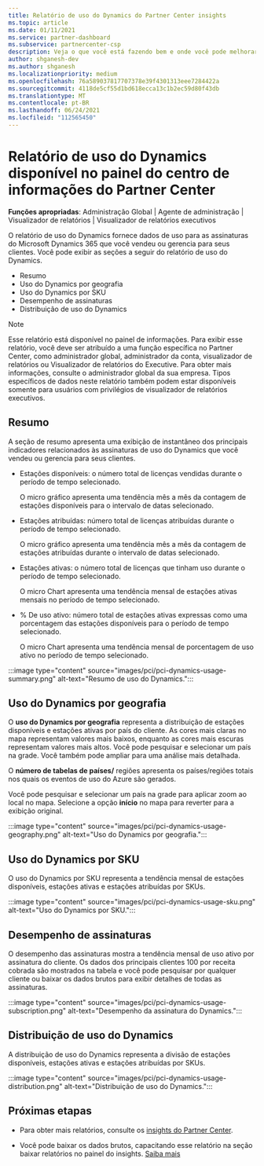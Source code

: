 ```yaml
---
title: Relatório de uso do Dynamics do Partner Center insights
ms.topic: article
ms.date: 01/11/2021
ms.service: partner-dashboard
ms.subservice: partnercenter-csp
description: Veja o que você está fazendo bem e onde você pode melhorar a respeito do uso de assinaturas do Dynamics que você vende ou gerencia para seus clientes.
author: shganesh-dev
ms.author: shganesh
ms.localizationpriority: medium
ms.openlocfilehash: 76a589037817707378e39f4301313eee7284422a
ms.sourcegitcommit: 4118de5cf55d1bd618ecca13c1b2ec59d80f43db
ms.translationtype: MT
ms.contentlocale: pt-BR
ms.lasthandoff: 06/24/2021
ms.locfileid: "112565450"
---
```

# <a name="dynamics-usage-report-available-from-the-partner-center-insights-dashboard"></a>Relatório de uso do Dynamics disponível no painel do centro de informações do Partner Center

**Funções apropriadas**: Administração Global | Agente de administração | Visualizador de relatórios | Visualizador de relatórios executivos

O relatório de uso do Dynamics fornece dados de uso para as assinaturas do Microsoft Dynamics 365 que você vendeu ou gerencia para seus clientes. Você pode exibir as seções a seguir do relatório de uso do Dynamics.

- Resumo
- Uso do Dynamics por geografia
- Uso do Dynamics por SKU
- Desempenho de assinaturas
- Distribuição de uso do Dynamics

 > [!NOTE]
 > Esse relatório está disponível no painel de informações. Para exibir esse relatório, você deve ser atribuído a uma função específica no Partner Center, como administrador global, administrador da conta, visualizador de relatórios ou Visualizador de relatórios do Executive. Para obter mais informações, consulte o administrador global da sua empresa. Tipos específicos de dados neste relatório também podem estar disponíveis somente para usuários com privilégios de visualizador de relatórios executivos.

## <a name="summary"></a>Resumo

A seção de resumo apresenta uma exibição de instantâneo dos principais indicadores relacionados às assinaturas de uso do Dynamics que você vendeu ou gerencia para seus clientes.  

- Estações disponíveis: o número total de licenças vendidas durante o período de tempo selecionado.

   O micro gráfico apresenta uma tendência mês a mês da contagem de estações disponíveis para o intervalo de datas selecionado.

- Estações atribuídas: número total de licenças atribuídas durante o período de tempo selecionado.

   O micro gráfico apresenta uma tendência mês a mês da contagem de estações atribuídas durante o intervalo de datas selecionado.

- Estações ativas: o número total de licenças que tinham uso durante o período de tempo selecionado. 

   O micro Chart apresenta uma tendência mensal de estações ativas mensais no período de tempo selecionado.

- % De uso ativo: número total de estações ativas expressas como uma porcentagem das estações disponíveis para o período de tempo selecionado. 

   O micro Chart apresenta uma tendência mensal de porcentagem de uso ativo no período de tempo selecionado.

:::image type="content" source="images/pci/pci-dynamics-usage-summary.png" alt-text="Resumo de uso do Dynamics.":::

## <a name="dynamics-usage-by-geography"></a>Uso do Dynamics por geografia

O **uso do Dynamics por geografia** representa a distribuição de estações disponíveis e estações ativas por país do cliente. As cores mais claras no mapa representam valores mais baixos, enquanto as cores mais escuras representam valores mais altos. Você pode pesquisar e selecionar um país na grade. Você também pode ampliar para uma análise mais detalhada.

O **número de tabelas de países/** regiões apresenta os países/regiões totais nos quais os eventos de uso do Azure são gerados.

Você pode pesquisar e selecionar um país na grade para aplicar zoom ao local no mapa. Selecione a opção **início** no mapa para reverter para a exibição original.

:::image type="content" source="images/pci/pci-dynamics-usage-geography.png" alt-text="Uso do Dynamics por geografia.":::

## <a name="dynamics-usage-by-sku"></a>Uso do Dynamics por SKU

O uso do Dynamics por SKU representa a tendência mensal de estações disponíveis, estações ativas e estações atribuídas por SKUs.

:::image type="content" source="images/pci/pci-dynamics-usage-sku.png" alt-text="Uso do Dynamics por SKU.":::

## <a name="subscriptions-performance"></a>Desempenho de assinaturas

O desempenho das assinaturas mostra a tendência mensal de uso ativo por assinatura do cliente. Os dados dos principais clientes 100 por receita cobrada são mostrados na tabela e você pode pesquisar por qualquer cliente ou baixar os dados brutos para exibir detalhes de todas as assinaturas.

:::image type="content" source="images/pci/pci-dynamics-usage-subscription.png" alt-text="Desempenho da assinatura do Dynamics.":::

## <a name="dynamics-usage-distribution"></a>Distribuição de uso do Dynamics

A distribuição de uso do Dynamics representa a divisão de estações disponíveis, estações ativas e estações atribuídas por SKUs.

:::image type="content" source="images/pci/pci-dynamics-usage-distribution.png" alt-text="Distribuição de uso do Dynamics.":::

## <a name="next-steps"></a>Próximas etapas

- Para obter mais relatórios, consulte os [insights do Partner Center](partner-center-insights.md).

- Você pode baixar os dados brutos, capacitando esse relatório na seção baixar relatórios no painel do insights. [Saiba mais](pci-download-reports.md) 
